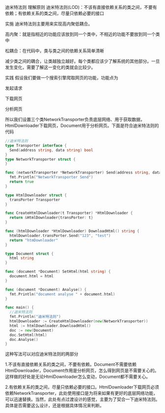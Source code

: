 迪米特法则
理解原则
迪米特法则(LOD)：不该有直接依赖关系的类之间，不要有依赖；有依赖关系的类之间，尽量只依赖必要的接口

实施
迪米特法则主要用来实现高内聚低耦合。

高内聚：就是指相近的功能应该放到同一个类中，不相近的功能不要放到同一个类中

松耦合：在代码中，类与类之间的依赖关系简单清晰

减少类之间的耦合，让类越独立越好。每个类都应该少了解系统的其他部分。一旦发生变化，需要了解这一变化的类就会比较少。

实践
假设我们要做一个搜索引擎爬取网页的功能，功能点为

发起请求

下载网页

分析网页

所以我们设置三个类NetworkTransporter负责底层网络、用于获取数据，HtmlDownloader下载网页，Document用于分析网页。下面是符合迪米特法则的代码
```go
//迪米特法则
type Transporter interface {
  Send(address string, data string) bool
}
type NetworkTransporter struct {
}

func (networkTransporter *NetworkTransporter) Send(address string, data string) bool {
  fmt.Println("NetworkTransporter Send")
  return true
}

type HtmlDownloader struct {
  transPorter Transporter
}

func CreateHtmlDownloader(t Transporter) *HtmlDownloader {
  return &HtmlDownloader{transPorter: t}
}

func (htmlDownloader *HtmlDownloader) DownloadHtml() string {
  htmlDownloader.transPorter.Send("123", "test")
  return "htmDownloader"
}

type Document struct {
  html string
}

func (document *Document) SetHtml(html string) {
  document.html = html
}

func (document *Document) Analyse() {
  fmt.Println("document analyse " + document.html)
}

func main() {
  //迪米特法则
  fmt.Println("迪米特法则")
  htmlDownloader := CreateHtmlDownloader(new(NetworkTransporter))
  html := htmlDownloader.DownloadHtml()
  doc := new(Document)
  doc.SetHtml(html)
  doc.Analyse()
}
```

这种写法可以对应迪米特法则的两部分

1.不该有直接依赖关系的类之间，不要有依赖。Document不需要依赖HtmlDownloader，Document作用是分析网页，怎么得到网页是不需要关心的。这样做的好处是无论HtmlDownloader怎么变动，Document都不需要关心。

2.有依赖关系的类之间，尽量只依赖必要的接口。HtmlDownloader下载网页必须依赖NetworkTransporter，此处使用接口是为将来如果有更好的底层网络功能，可以迅速替换。当然，此处有点过渡设计的感觉，主要为了契合一下迪米特法则。具体是否需要这么设计，还是根据具体情况来判断。